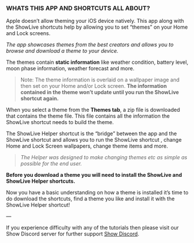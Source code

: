 ### WHATS THIS APP AND SHORTCUTS ALL ABOUT?

Apple doesn’t allow theming your iOS device natively. This app along with the ShowLive shortcuts help by allowing you to set “themes” on your Home and Lock screens. 

*The app showcases themes from the best creators and allows you to browse and download a theme to your device.*

The themes contain **static information** like weather condition, battery level, moon phase information, weather forecast and more. 

> Note: The theme information is overlaid on a wallpaper image and then set on your Home and/or Lock screen. **The information contained in the theme won’t update until you run the ShowLive shortcut again.**

When you select a theme from the **Themes tab**, a zip file is downloaded that contains the theme file. This file contains all the information the ShowLive shortcut needs to build the theme. 

The ShowLive Helper shortcut is the “bridge” between the app and the ShowLive shortcut and allows you to run the ShowLive shortcut , change Home and Lock Screen wallpapers, change theme items and more. 

> *The Helper was designed to make changing themes etc as simple as possible for the end user.*

**Before you download a theme you will need to install the ShowLive and ShowLive Helper shortcuts.**

Now you have a basic understanding on how a theme is installed it’s time to do download the shortcuts, find a theme you like and install it with the ShowLive Helper shortcut! 

—

If you experience difficulty with any of the tutorials then please visit our Show Discord server for further support [Show Discord](https://discord.gg/ab5H95YYXd).









